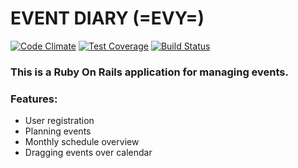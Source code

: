 # EVENT DIARY (=EVY=)

[![Code Climate](https://codeclimate.com/github/RamiG/event_diary/badges/gpa.svg)](https://codeclimate.com/github/RamiG/event_diary)  [![Test Coverage](https://codeclimate.com/github/RamiG/event_diary/badges/coverage.svg)](https://codeclimate.com/github/RamiG/event_diary)  [![Build Status](https://travis-ci.org/RamiG/event_diary.svg?branch=master)](https://travis-ci.org/RamiG/event_diary)

### This is a Ruby On Rails application for managing events.

### Features:

- User registration
- Planning events
- Monthly schedule overview
- Dragging events over calendar

